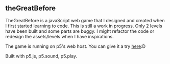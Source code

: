 ## theGreatBefore
TheGreatBefore is a javaScript web game that I designed and created when I first started learning to code. 
This is still a work in progress. Only 2 levels have been built and some parts are buggy. I might refactor the code or redesign the assets/levels when I have inspirations.  

The game is running on p5's web host. You can give it a try [here](https://editor.p5js.org/Uibany/present/Zu6XbGBj7):D

Built with p5.js, p5.sound, p5.play. 

